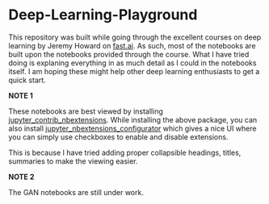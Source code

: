 # Deep-Learning-Playground

This repository was built while going through the excellent courses on deep learning by Jeremy Howard on [fast.ai](http://www.fast.ai/). As such, most of the notebooks are built upon the notebooks provided through the course. What I have tried doing is explaning everything in as much detail as I could in the notebooks itself. I am hoping these might help other deep learning enthusiasts to get a quick start.

**NOTE 1**

These notebooks are best viewed by installing [jupyter_contrib_nbextensions](https://github.com/ipython-contrib/jupyter_contrib_nbextensions). While installing the above package, you can also install [jupyter_nbextensions_configurator](https://github.com/Jupyter-contrib/jupyter_nbextensions_configurator) which gives a nice UI where you can simply use checkboxes to enable and disable extensions.

This is because I have tried adding proper collapsible headings, titles, summaries to make the viewing easier.

**NOTE 2**

The GAN notebooks are still under work.
